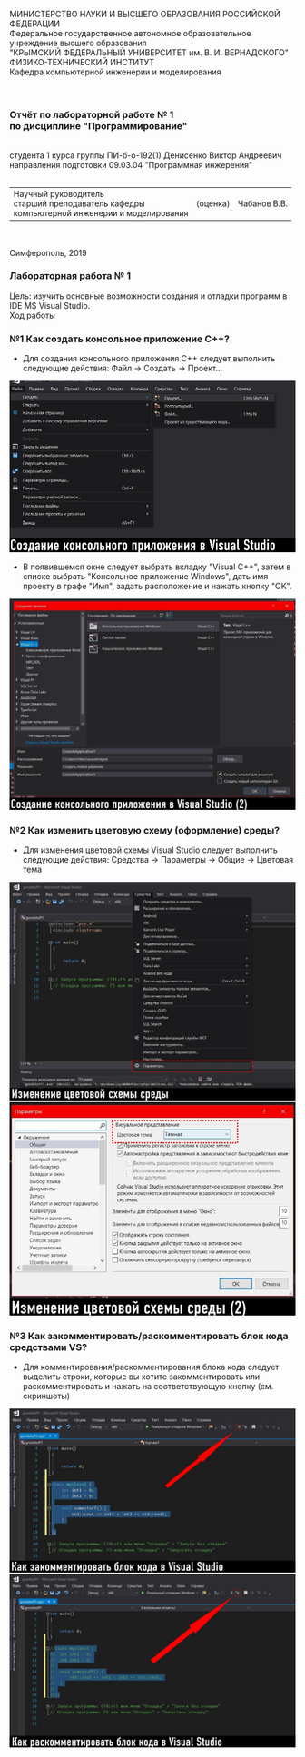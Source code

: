 МИНИСТЕРСТВО НАУКИ  И ВЫСШЕГО ОБРАЗОВАНИЯ РОССИЙСКОЙ ФЕДЕРАЦИИ  
Федеральное государственное автономное образовательное учреждение высшего образования  
"КРЫМСКИЙ ФЕДЕРАЛЬНЫЙ УНИВЕРСИТЕТ им. В. И. ВЕРНАДСКОГО"  
ФИЗИКО-ТЕХНИЧЕСКИЙ ИНСТИТУТ  
Кафедра компьютерной инженерии и моделирования
<br/><br/>
​
### Отчёт по лабораторной работе № 1<br/> по дисциплине "Программирование"
<br/>
​
студента 1 курса группы ПИ-б-о-192(1)  
Денисенко Виктор Андреевич
направления подготовки 09.03.04 "Программная инжерения"  
<br/>
​
<table>
<tr><td>Научный руководитель<br/> старший преподаватель кафедры<br/> компьютерной инженерии и моделирования</td>
<td>(оценка)</td>
<td>Чабанов В.В.</td>
</tr>
</table>
<br/><br/>
​
Симферополь, 2019

### Лабораторная работа № 1
Цель: изучить основные возможности создания и отладки программ в IDE MS Visual Studio.
<br/>
Ход работы
<br/>

### №1 Как создать консольное приложение C++?
- Для создания консольного приложения C++ следует выполнить следующие действия: 
Файл -> Создать -> Проект...
<img src="images/createprj.JPG">

- В появившемся окне следует выбрать вкладку "Visual C++", затем в списке выбрать "Консольное приложение Windows", дать имя проекту в графе "Имя", задать расположение и нажать кнопку "ОК".
<img src="images/createprj2.JPG">
<br/>

### №2 Как изменить цветовую схему (оформление) среды?
- Для изменения цветовой схемы Visual Studio следует выполнить следующие действия:
Средства -> Параметры -> Общие -> Цветовая тема
<img src="images/changetheme.JPG">
<img src="images/changetheme2.JPG">
<br/>

### №3 Как закомментировать/раскомментировать блок кода средствами VS?
- Для комментирования/раскомментирования блока кода следует выделить строки, которые вы хотите закомментировать или раскомментировать и нажать на соответствующую кнопку (см. скриншоты)
<img src="images/comment.JPG">
<img src="images/uncomment.JPG">
<br/>
